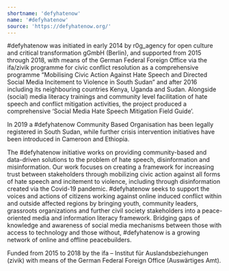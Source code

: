 ```yaml
---
shortname: 'defyhatenow'
name: '#defyhatenow'
source: 'https://defyhatenow.org/'
---
```

\#defyhatenow was initiated in early 2014 by r0g_agency for open culture and critical transformation gGmbH (Berlin), and supported from 2015 through 2018, with means of the German Federal Foreign Office via the ifa/zivik programme for civic conflict resolution as a comprehensive programme “Mobilising Civic Action Against Hate Speech and Directed Social Media Incitement to Violence in South Sudan” and after 2016 including its neighbouring countries Kenya, Uganda and Sudan. Alongside (social) media literacy trainings and community level facilitation of hate speech and conflict mitigation activities, the project produced a comprehensive ‘Social Media Hate Speech Mitigation Field Guide’.

In 2019 a #defyhatenow Community Based Organisation has been legally registered in South Sudan, while further crisis intervention initiatives have been introduced in Cameroon and Ethiopia.

The #defyhatenow initiative works on providing community-based and data-driven solutions to the problem of hate speech, disinformation and misinformation. Our work focuses on creating a framework for increasing trust between stakeholders through mobilizing civic action against all forms of hate speech and incitement to violence, including through disinformation created via the Covid-19 pandemic. #defyhatenow seeks to support the voices and actions of citizens working against online induced conflict within and outside affected regions by bringing youth, community leaders, grassroots organizations and further civil society stakeholders into a peace-oriented media and information literacy framework. Bridging gaps of knowledge and awareness of social media mechanisms between those with access to technology and those without, #defyhatenow is a growing network of online and offline peacebuilders.

Funded from 2015 to 2018 by the ifa – Institut für Auslandsbeziehungen (zivik) with means of the German Federal Foreign Office (Auswärtiges Amt).
